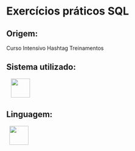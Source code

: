 # Exercícios práticos SQL

## Origem:
Curso Intensivo Hashtag Treinamentos 

## Sistema utilizado:
&nbsp;&nbsp;&nbsp;<img width="50" height="50" src="https://cdn.jsdelivr.net/gh/devicons/devicon/icons/mysql/mysql-plain-wordmark.svg" />
          
## Linguagem:
<div style="display: inline">
  &nbsp;&nbsp;<img width="50" height="50" src="https://media.istockphoto.com/id/868619360/vector/sql-database-icon-design-ui-or-ux-app.jpg?b=1&s=612x612&w=0&k=20&c=umKECtl76lzoHfdERor9nQVaukgUC-QlNheiCPT1Cc4=" />&nbsp;&nbsp;</div>


 
